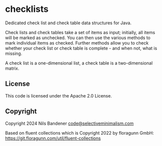 # checklists
Dedicated check list and check table data structures for Java.

Check lists and check tables take a set of items as input; initially, all items will be marked as unchecked.
You can then use the various methods to mark individual items as checked. Further methods allow you to check
whether your check list or check table is complete - and when not, what is missing.

A check list is a one-dimensional list, a check table is a two-dimensional matrix.

## License

This code is licensed under the Apache 2.0 License.

## Copyright

Copyright 2024 Nils Bandener <code@selectiveminimalism.com>

Based on fluent collections which is Copyright 2022 by floragunn GmbH: https://git.floragunn.com/util/fluent-collections
